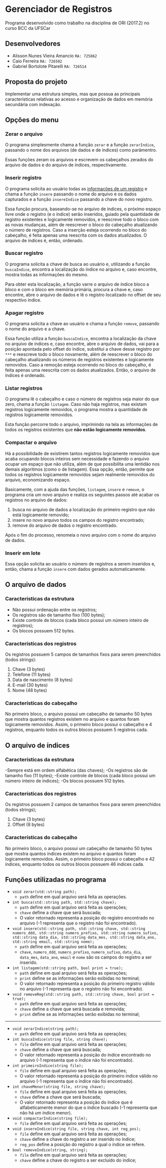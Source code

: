# Gerenciador de Registros

Programa desenvolvido como trabalho na disciplina de ORI (2017.2) no curso BCC da UFSCar

## Desenvolvedores

- Alisson Nunes Vieira Amancio `RA: 725862`
- Caio Ferreira `RA: 726502`
- Gabriel Bortolote Pitarelli `RA: 726514`

## Proposta do projeto

Implementar uma estrutura simples, mas que possua as principais características relativas ao acesso e organização de dados em memória secundária com indexação.

## Opções do menu

### Zerar o arquivo

O programa simplesmente chama a função `zerar` e a função `zerarIndice`, passando o nome dos arquivos (de dados e de índices) como parâmentro.

Essas funções zeram os arquivos e escrevem os cabeçalhos zerados do arquivo de dados e do arquivo de índices, respectivamente.

### Inserir registro

O programa solicita ao usuário todas as [informações de um registro](#características-dos-registros) e chama a função `insere` passando o nome do arquivo e os dados capturados e a função `insereIndice` passando a chave do novo registro.

Essa função procura, baseando-se no arquivo de índices, o próximo espaço livre onde o registro (e o índice) serão inseridos, guiado pela quantidade de registro existentes e logicamente removidos, e reescreve todo o bloco com as novas mudanças, além de reescrever o bloco do cabeçalho atualizando o número de registros. Caso a inserção esteja ocorrendo no bloco do cabeçalho, é feita apenas uma reescrita com os dados atualizados. O arquivo de índices é, então, ordenado.

### Buscar registro

O programa solicita a chave de busca ao usuário e, utilizando a função `buscaIndice`, encontra a localização do índice no arquivo e, caso encontre, mostra todas as informações do mesmo.

Para obter esta localização, a função varre o arquivo de índice bloco a bloco e com o bloco em memória primária, procura a chave e, caso encontre, abre o arquivo de dados e lê o registro localizado no offset de seu respectivo índice.

### Apagar registro

O programa solicita a chave ao usuário e chama a função `remove`, passando o nome do arquivo e a chave.

Essa função utiliza a função `buscaIndice`, encontra a localização da chave no arquivo de índices e, caso encontre, abre o arquivo de dados, vai para a posição apontada pelo offset do índice, substitui a chave desse registro por `***` e reescreve todo o bloco novamente, além de reescrever o bloco do cabeçalho atualizando os números de registros existentes e logicamente removidos. Caso a remoção esteja ocorrendo no bloco do cabeçalho, é feita apenas uma reescrita com os dados atualizados. Então, o arquivo de índices é ordenado.

### Listar registros

O programa lê o cabeçalho e caso o número de registros seja maior do que zero, chama a função `listagem`. Caso não haja registros, mas existam registros logicamente removidos, o programa mostra a quantidade de registros logicamente removidos.

Esta função percorre todo o arquivo, imprimindo na tela as informações de todos os registros existentes que **não estão logicamente removidos**.

### Compactar o arquivo

Há a possibilidade de existirem tantos registros logicamente removidos que acaba ocupando blocos inteiros sem necessidade e fazendo o arquivo ocupar um espaço que não utiliza, além de que possibilita uma lentidão nos demais algoritmos (como o de listagem). Essa opção, então, permite que todos os registros logicamente removidos sejam realmente removidos do arquivo, economizando espaço.

Basicamente, com a ajuda das funções, `listagem`, `insere` e `remove`, o programa cria um novo arquivo e realiza os seguintes passos até acabar os registros no arquivo de dados:

1. busca no arquivo de dados a localização do primeiro registro que não está logicamente removido;
2. insere no novo arquivo todos os campos do registro encontrado;
3. remove do arquivo de dados o registro encontrado.

Após o fim do processo, renomeia o novo arquivo com o nome do arquivo de dados.

### Inserir em lote

Essa opção solicita ao usuário o número de registros a serem inseridos e, então, chama a função `insere` com dados gerados automaticamente.

## O arquivo de dados

### Características da estrutura

- Não possui ordenação entre os registros;
- Os registros são de tamanho fixo (100 bytes);
- Existe controle de blocos (cada bloco possui um número inteiro de registros);
- Os blocos possuem 512 bytes.

### Características dos registros

Os registros possuem 5 campos de tamanhos fixos para serem preenchidos (todos strings):
1. Chave (3 bytes)
2. Telefone (11 bytes)
3. Data de nascimento (8 bytes)
4. E-mail (30 bytes)
5. Nome (48 bytes)

### Características do cabeçalho

No primeiro bloco, o arquivo possui um cabeçalho de tamanho 50 bytes que mostra quantos registros existem no arquivo e quantos foram logicamente removidos. Assim, o primeiro bloco possui o cabeçalho e 4 registros, enquanto todos os outros blocos possuem 5 registros cada.

## O arquivo de índices

### Características da estrutura

-Sempre está em ordem alfabética (das chaves);
-Os registros são de tamanho fixo (11 bytes);
-Existe controle de blocos (cada bloco possui um número inteiro de índices);
-Os blocos possuem 512 bytes.

### Características dos registros

Os registros possuem 2 campos de tamanhos fixos para serem preenchidos (todos strings);
1. Chave (3 bytes)
2. Offset (8 bytes)

### Características do cabeçalho

No primeiro bloco, o arquivo possui um cabeçalho de tamanho 50 bytes que mostra quantos índices existem no arquivo e quantos foram logicamente removidos. Assim, o primeiro bloco possui o cabeçalho e 42 índices, enquanto todos os outros blocos possuem 46 índices cada.

## Funções utilizadas no programa

- `void zerar(std::string path);`
  - `path` define em qual arquivo será feita as operações.
- `int busca(std::string path, std::string chave);`
  - `path` define em qual arquivo será feita as operações;
  - `chave` define a chave que será buscada;
  - O valor retornado representa a posição do registro encontrado no arquivo (-1 representa que o registro não foi encontrado).
- `void insere(std::string path, std::string chave, std::string numero_ddd, std::string numero_prefixo, std::string numero_sufixo, std::string data_dia, std::string data_mes, std::string data_ano, std::string email, std::string nome);`
  - `path` define em qual arquivo será feita as operações;
  - `chave`, `numero_ddd`, `numero_prefixo`, `numero_sufixo`, `data_dia`, `data_mes`, `data_ano`, `email` e `nome` são os campos do registro a ser inserido.
- `int listagem(std::string path, bool print = true);`
  - `path` define em qual arquivo será feita as operações;
  - `print` define se as informações serão exibidas no terminal;
  - O valor retornado representa a posição do primeiro registro válido no arquivo (-1 representa que o registro não foi encontrado).
- `void removeReg(std::string path, std::string chave, bool print = true);`
  - `path` define em qual arquivo será feita as operações;
  - `chave` define a chave que será buscada e removida;
  - `print` define se as informações serão exibidas no terminal;

---

- `void zerarIndice(string path);`
  - `path` define em qual arquivo será feita as operações;
- `int buscaIndice(string file, string chave);`
  - `file` define em qual arquivo será feita as operações;
  - `chave` define a chave que será buscada;
  - O valor retornado representa a posição do índice encontrado no arquivo (-1 representa que o índice não foi encontrado).
- `int primeiroIndice(string file);`
  - `file` define em qual arquivo será feita as operações;
  - O valor retornado representa a posição do primeiro índice válido no arquivo (-1 representa que o índice não foi encontrado).
- `int chaveMenor(string file, string chave);`
  - `file` define em qual arquivo será feita as operações;
  - `chave` define a chave que será buscada;
  - O valor retornado representa a posição do índice que é alfabeticamente menor do que o índice buscado (-1 representa que não há um índice menor).
- `void compactarIndice(string file);`
  - `file` define em qual arquivo será feita as operações;
- `void insereIndice(string file, string chave, int reg_pos);`
  - `file` define em qual arquivo será feita as operações;
  - `chave` define a chave do registro a ser inserido no índice;
  - `reg_pos` define a posição do registro a qual o índice se refere.
- `bool removeIndice(string, string);`
  - `file` define em qual arquivo será feita as operações;
  - `chave` define a chave do registro a ser excluído do índice;
